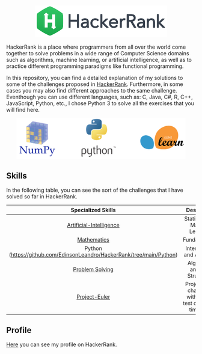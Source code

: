 <p align="center">
  <img src="images/HackerRank.png" width="350" title="Python Logo">
</p>

HackerRank is a place where programmers from all over the world come together to solve problems in a wide range of Computer Science domains such as algorithms, machine learning, or artificial intelligence, as well as to practice different programming paradigms like functional programming.

In this repository, you can find a detailed explanation of my solutions to some of the challenges proposed in [HackerRank](https://www.hackerrank.com/). Furthermore, in some cases you may also find different approaches to the same challenge. Eventhough you can use different languages, such as: C, Java, C#, R, C++, JavaScript, Python, etc., I chose Python 3 to solve all the exercises that you will find here.


<p align="center">
  <img src="images/3-images.png" width="450" title="Scikit-learn">
</p>


## Skills
In the following table, you can see the sort of the challenges that I have solved so far in HackerRank.

| Specialized  Skills  | Description  |
|:--------------------:|:---------------:|
| [Artificial-Intelligence](https://github.com/EdinsonLeandro/HackerRank/tree/main/Artificial-Intelligence) | Statistics and Machine Learning. |
| [Mathematics](https://github.com/EdinsonLeandro/HackerRank/tree/main/Mathematics) | Fundamentals. |
| Python (https://github.com/EdinsonLeandro/HackerRank/tree/main/Python) | Intermediate and Advance. |
| [Problem Solving](https://github.com/EdinsonLeandro/HackerRank/tree/main/Problem-Solving) | Algorithms and Data Structures. |
| [Project-Euler](https://github.com/EdinsonLeandro/HackerRank/tree/main/Project-Euler) | Project Euler challenges with hidden test cases and time limit. |

## Profile
[Here](https://www.hackerrank.com/edinson_leandro) you can see my profile on HackerRank.

